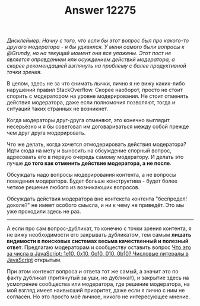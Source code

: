 ﻿---
title: "Answer 12275"
se.owner.user_id: 373567
se.owner.display_name: "aepot"
se.owner.link: "https://ru.meta.stackoverflow.com/users/373567/aepot"
se.answer_id: 12275
se.question_id: 12267
se.post_type: answer
se.is_accepted: False
---
<p><em>Дисклеймер: Начну с того, что если бы этот вопрос был про какого-то другого модератора - я бы удивился. У меня самого были вопросы к @Grundy, но на текущий момент они все улажены. Этот пост не является оправданием или осуждением действий модератора, а скорее рекомендацией взглянуть на проблему с более продуктивной точки зрения.</em></p>
<p>В целом, здесь не за что снимать лычки, лично я не вижу каких-либо нарушений правил StackOverflow. Скорее наоборот, просто не стоит спорить с модератором на уровне модерирования. Не стоит отменять действия модератора, даже если полномочия позволяют, тогда и ситуаций таких странных не возникнет.</p>
<p>Когда модераторы друг-друга отменяют, это конечно выглядит несерьёзно и я бы советовал им договариваться между собой прежде чем друг друга модерировать.</p>
<p>Что же делать, когда хочется отмодерировать действия модератора? Идти сюда на мету и выносить на обсуждение спорный вопрос, адресовать его в первую очередь самому модератору. И делать это лучше <strong>до того как отменить действие модератора, а не после</strong>.</p>
<p>Обсуждать надо вопросы модерирования контента, а не вопросы поведения модератора. Будет больше конструктива - будет более четкое решение любого из возникаюших вопросов.</p>
<p>Обсуждать действия модератора вне контекста контента &quot;беспредел! доколе?&quot; не имеет особого смысла, и ни к чему не приведёт. Это мы уже проходили здесь не раз.</p>
<hr />
<p>А если про сам вопрос-дубликат, то конечно с точки зрения контента, я не вижу необходимости его закрывать дубликатом, тем самым <strong>лишать видимости в поисковых системах весьма качественный и полезный ответ</strong>. Предлагаю модераторам и сообществу оставить вопрос <a href="https://ru.stackoverflow.com/q/1419445/373567">Что это за числа в JavaScript: 1e10, 0x10, 0o10, 010, 0b10? Числовые литералы в JavaScript</a> открытым.</p>
<p>При этом контекст вопроса и ответа тот же самый, а значит это по факту дубликат (притянутый за уши, но дубликат), и закрытие здесь на усмотрение сообщества или модератора, где решение модератора, на мой взгляд имеет наивысший приоритет, даже если я лично с ним не согласен. Но это просто моё личное, никого не интересующее мнение.</p>
